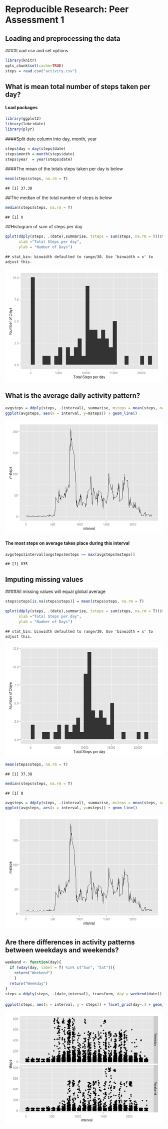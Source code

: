 # Reproducible Research: Peer Assessment 1


## Loading and preprocessing the data


####Load csv and set options

```r
library(knitr)
opts_chunk$set(cache=TRUE)
steps = read.csv("activity.csv")
```

## What is mean total number of steps taken per day?
#### Load packages

```r
library(ggplot2)
library(lubridate)
library(plyr)
```

####Split date column into day, month, year

```r
steps$day = day(steps$date)
steps$month = month(steps$date)
steps$year  = year(steps$date)
```

####The mean of the totals steps taken per day is below

```r
mean(steps$steps, na.rm = T)
```

```
## [1] 37.38
```
##The median of the total number of steps is below

```r
median(steps$steps, na.rm = T)
```

```
## [1] 0
```

##Histogram of sum of steps per day

```r
qplot(ddply(steps, .(date),summarise, tsteps = sum(steps, na.rm = T))$tsteps,
      xlab ="Total Steps per day",
      ylab = "Number of Days")
```

```
## stat_bin: binwidth defaulted to range/30. Use 'binwidth = x' to adjust this.
```

![plot of chunk InitialHistogram](./PA1_files/figure-html/InitialHistogram.png) 


## What is the average daily activity pattern?

```r
avgsteps = ddply(steps, .(interval), summarise, msteps = mean(steps, na.rm = T))
ggplot(avgsteps, aes(x = interval, y=msteps)) + geom_line()
```

![plot of chunk AveragePlot](./PA1_files/figure-html/AveragePlot.png) 

#### The most steps on average takes place during this interval

```r
avgsteps$interval[avgsteps$msteps == max(avgsteps$msteps)]
```

```
## [1] 835
```

## Imputing missing values
####All missing values will equal global average

```r
steps$steps[is.na(steps$steps)] = mean(steps$steps, na.rm = T)
```


```r
qplot(ddply(steps, .(date),summarise, tsteps = sum(steps, na.rm = T))$tsteps,
      xlab ="Total Steps per day",
      ylab = "Number of Days")
```

```
## stat_bin: binwidth defaulted to range/30. Use 'binwidth = x' to adjust this.
```

![plot of chunk NewHistogram](./PA1_files/figure-html/NewHistogram.png) 

```r
mean(steps$steps, na.rm = T)
```

```
## [1] 37.38
```

```r
median(steps$steps, na.rm = T)
```

```
## [1] 0
```

```r
avgsteps = ddply(steps, .(interval), summarise, msteps = mean(steps, na.rm = T))
ggplot(avgsteps, aes(x = interval, y=msteps)) + geom_line()
```

![plot of chunk NewAveragePlot](./PA1_files/figure-html/NewAveragePlot.png) 



## Are there differences in activity patterns between weekdays and weekends?

```r
weekend <- function(day){
  if (wday(day, label = T) %in% c("Sun", "Sat")){
    return("Weekend")
    }
  return("Weekday")
}
steps = ddply(steps, .(date,interval), transform, day = weekend(date))

ggplot(steps, aes(x = interval, y = steps)) + facet_grid(day~.) + geom_point()
```

![plot of chunk unnamed-chunk-6](./PA1_files/figure-html/unnamed-chunk-6.png) 


